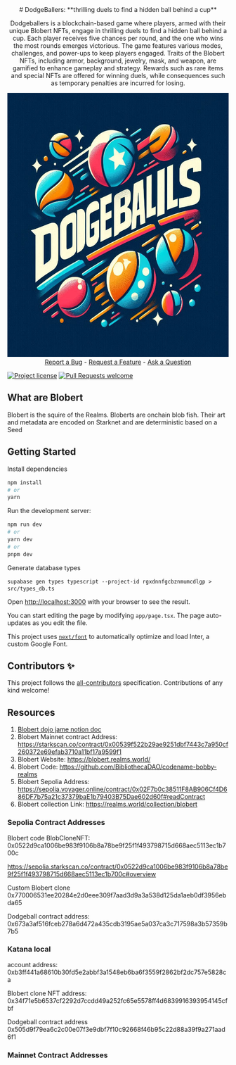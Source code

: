 <div align="center">
# DodgeBallers: **thrilling duels to find a hidden ball behind a cup**

Dodgeballers is a blockchain-based game where players, armed with their unique Blobert NFTs, engage in thrilling duels to find a hidden ball behind a cup. Each player receives five chances per round, and the one who wins the most rounds emerges victorious. The game features various modes, challenges, and power-ups to keep players engaged. Traits of the Blobert NFTs, including armor, background, jewelry, mask, and weapon, are gamified to enhance gameplay and strategy. Rewards such as rare items and special NFTs are offered for winning duels, while consequences such as temporary penalties are incurred for losing.






  <img src="docs/images/logo.jpeg" height="600" width="600">
  <br />
  <a href="https://github.com/satyambnsal/dodgeballers.git/issues/new?assignees=&labels=bug&template=01_BUG_REPORT.md&title=bug%3A+">Report a Bug</a>
  -
  <a href="https://github.com/satyambnsal/dodgeballers.git/issues/new?assignees=&labels=enhancement&template=02_FEATURE_REQUEST.md&title=feat%3A+">Request a Feature</a>
  -
  <a href="https://github.com/satyambnsal/dodgeballers.git/discussions">Ask a Question</a>
</div>


[![Project license](https://img.shields.io/github/license/satyambnsal/starknet-dapp.svg?style=flat-square)](LICENSE)
[![Pull Requests welcome](https://img.shields.io/badge/PRs-welcome-ff69b4.svg?style=flat-square)](https://github.com/satyambnsal/dodgeballers.git/issues?q=is%3Aissue+is%3Aopen+label%3A%22help+wanted%22)



## What are Blobert

Blobert is the squire of the Realms. Bloberts are onchain blob fish. Their art and metadata are encoded on Starknet and are deterministic based on a Seed


## Getting Started

Install dependencies
```bash
npm install
# or
yarn
```


Run the development server:

```bash
npm run dev
# or
yarn dev
# or
pnpm dev
```
Generate database types
```
supabase gen types typescript --project-id rgxdnnfgcbznmumcdlgp > src/types_db.ts
```

Open [http://localhost:3000](http://localhost:3000) with your browser to see the result.

You can start editing the page by modifying `app/page.tsx`. The page auto-updates as you edit the file.

This project uses [`next/font`](https://nextjs.org/docs/basic-features/font-optimization) to automatically optimize and load Inter, a custom Google Font.


## Contributors ✨

<!-- ALL-CONTRIBUTORS-LIST:START - Do not remove or modify this section -->
<!-- prettier-ignore-start -->
<!-- markdownlint-disable -->

<!-- markdownlint-restore -->
<!-- prettier-ignore-end -->

<!-- ALL-CONTRIBUTORS-LIST:END -->

This project follows the [all-contributors](https://github.com/all-contributors/all-contributors) specification. Contributions of any kind welcome!







## Resources

1. [Blobert dojo jame notion doc](https://organic-fur-4c6.notion.site/Blobert-x-Dojo-Game-Jam-4-2e0a8c5baa544267b624ef7aad1ecd97)
2. Blobert Mainnet contract Address: https://starkscan.co/contract/0x00539f522b29ae9251dbf7443c7a950cf260372e69efab3710a11bf17a9599f1
3. Blobert Website: https://blobert.realms.world/
4. Blobert Code: https://github.com/BibliothecaDAO/codename-bobby-realms
5. Blobert Sepolia Address: https://sepolia.voyager.online/contract/0x02F7b0c38511F8AB906Cf4D686DF7b75a21c37379baE1b79403B75Dae602d60f#readContract
6. Blobert collection Link: https://realms.world/collection/blobert




### Sepolia Contract Addresses 

Blobert code
BlobCloneNFT: 0x0522d9ca1006be983f9106b8a78be9f25f1f493798715d668aec5113ec1b700c

https://sepolia.starkscan.co/contract/0x0522d9ca1006be983f9106b8a78be9f25f1f493798715d668aec5113ec1b700c#overview


Custom Blobert clone 
0x770006531ee20284e2d0eee309f7aad3d9a3a538d125da1aeb0df3956ebda65

Dodgeball contract address:
0x673a3af516fceb278a6d472a435cdb3195ae5a037ca3c717598a3b57359b7b5



### Katana local

account address: 0xb3ff441a68610b30fd5e2abbf3a1548eb6ba6f3559f2862bf2dc757e5828ca


Blobert clone NFT address: 0x34f71e5b6537cf2292d7ccdd49a252fc65e5578ff4d6839916393954145cfbf

Dodgeball contract address
0x505d9f79ea6c2c00e07f3e9dbf7f10c92668f46b95c22d88a39f9a271aad6f1


### Mainnet Contract Addresses





